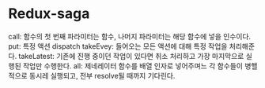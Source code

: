 # Redux-saga

call: 함수의 첫 번째 파라미터는 함수, 나머지 파라미터는 해당 함수에 넣을 인수이다.
put: 특정 액션 dispatch
takeEvey: 들어오는 모든 액션에 대해 특정 작업을 처리해준다.
takeLatest: 기존에 진행 중이던 작업이 있다면 취소 처리하고 가장 마지막으로 실행된 작업만 수행한다.
all: 제네레이터 함수를 배열 인자로 넣어주며느 각 함수들이 병핼적으로 동시레 실행되고, 전부 resolve될 때까지 기다린다.